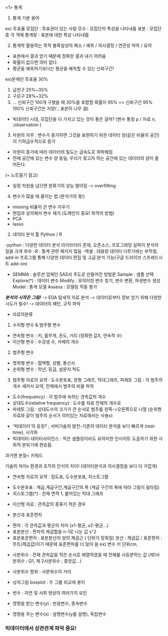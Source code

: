 <1>  통계

1) 통계 기본 용어

ex) 투표율
모집단 : 투표권이 있는 사람
모수 : 모집단의 특성을 나타내줌
표본 : 모집단 중 각 객체
통계량 : 표본에 대한 특성 나타내줌

2) 통계학 활용하는 목적
불확실성의 해소 / 예측 / 의사결정 / 연관성 파악 / 요약
+ 표본에서 결과 얻기 때문에 정확한 결과 내기 어려움
+ 확률이 없으면 의미 없다.
+ 평균을 예측하기보다는 평균을 예측할 수 있는 신뢰구간!

ex)문재인 투표율 30%
1) 금천구 25%~35% 
2) 구로구 28%~32%
3) ...
신뢰구간 100개 구했을 때 30%를 포함할 확률이 95%  => 신뢰구간 95%
100% 신뢰구간은 지양( ; 표본이 너무 큼)

* 빅데이터 시대, 모집단을 다 가지고 있는 것이 좋은 걸까?
(변수 통칭 p / 자료 n, ;observation )

3) 차원의 저주 
: 변수가 증가하면 그것을 표현하기 위한 데이터 양(같은 비율의 공간)이 기하급수적으로 증가
+ 차원이 증가에 따라 데이터의 밀도는 급속도로 희박해짐
+ 전체 공간에 있는 변수 양 동일, 우리가 찾고자 하는 공간에 있는 데이터의 양이 줄어든다.

(+ 노트필기 참고)

+ 일정 차원을 넘으면 분류기의 성능 떨어짐 -> overfitting



4) 변수가 많을 때 줄이는 법 (분석가의 몫!)
 - missing 비율이 큰 변수 지우기
 - 현업과 상의해서 변수 제거 (도메인이 중요! 최적의 방법)
 - PCA
 - lasso


2. 데이터 분석 툴
Python / R 

-python : 다양한 데이터 분석 라이브러리 존재, 오픈소스, 프로그래밍 실력이 분석의 질을 크게 좌우
-R : 통계 관련 패키지 많음
-엑셀 : 대용량 데이터 다루기에는 부적절, add-in 프로그램 통해 다양한 데이터 편집 및 고급 분석 가능(구글 드라이브 스프레드시트 add-on)

* SEMMA : 솔루션 업체인 SAS사 주도로 만들어진 방법론 
Sample : 샘플 선택
Explore(*) : 데이터 변수
Modify : 유의미한 변수 찾기, 변수 변환, 파생변수 생성
Model : 통계 모델 
Assess : 모델링 작동 평가

*****분석의 시작은 그림!*****
-> EDA 탐새적 자료 분석 
-> 데이터로부터 정보 얻기 위해 다양한 시도가 필수! 
-> 데이터의 패턴, 규칙 파악

* 자료의분류
1. 수치형 변수 & 범주형 변수
* 연속형 변수 : 키, 몸무게, 온도, 거리 (정확한 값X, 연속적 수)
* 이산형 변수 : 수강생 수, 카페의 개수

2. 범주형 변수
* 명목형 변수 : 혈액형, 성별, 통신사 
* 순위형 변수 : 학년, 등급, 설문지 척도


3. 범주형 자료의 요약
: 도수분포표, 원형 그래프, 막대그래프, 파레토 그림
: 각 범주의 개수 세어서 요약, 전체에서 범주의 비율 파악
+ 도수(frequency) : 각 범주에 속하는 관측값의 개수
+ 상대도수(relative frequency) : 도수를 자료 전체의 개수로
+ 파레토 그림 : 상대도수의 크기가 큰 순서로 범주를 왼쪽->오른쪽으로 나열 (순위형 자료와 같이 범주의 순서가 의미있는 자료에서는 사용x)


* '빅데이터'의 등장? ; 서버기술의 발전-기존의 데이터 분석을 보다 빠르게 (real-time), 시각화 
* 빅데이터-데이터사이언스 : 작은 샘플링이라도 유의미한 인사이트 도출하기 위한 사회적 분위기에 편승됨.

과거엔 본질< 키워드

기술의 차이x 환경과 조직의 인식의 차이! (데이터분석과 의사결정을 보다 더 가깝게)

* 연속형 자료의 요약
: 점도표, 도수분포표, 히스토그램
+ 도수분포표 : 계급,계급구간,계급구간의 폭 (계급 구간의 폭에 따라 그림이 달라짐)
+ 히스토그램(*) : 전체 면적 1, 붙어있는 막대 그래프

* 이산형 자료
: 관측값의 종류가 적은 경우

* 분산과 표준편차
- 편차 : 각 관측값과 평균의 차이 (x1-평균, x2-평균...) 
- 표본분산 : 편차의 제곱합을 n-1로 나눈 값 s^2
- 표본표준편차 : 표본분산의 양의 제곱근 ( 단위가 맞춰짐)
분산 : 제곱값 / 표준편차 : 루트(제곱값)이기 때문에 표준편차를 더 많이 씀
ex) 변수 키 단위cm,  

* 사분위수
: 전체 관측값을 작은 순서로 배열하였을 때 전체를 사등분하는 값
(제1사분위수 : Q1, 제 2사분위수 ; 중앙값...)
- 사분위수 범위 : 사분위수의 거리

* 상자그림 boxplot : 두 그룹 비교에 용이

* 번수 : 자연 및 사회 현상의 여러가지 요인
* 영향을 받는 변수(y) : 반응변수, 종속변수
* 영향을 주는 변수(x) : 설명변수(y를 설명), 독립변수

### 빅데이터에서 상관관계 파악 중요!
